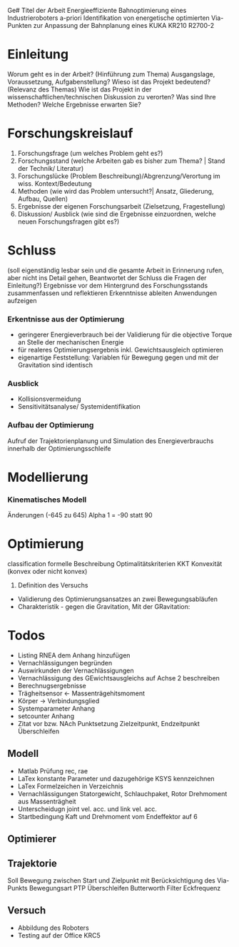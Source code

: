 Ge# Titel der Arbeit
Energieeffiziente Bahnoptimierung eines Industrieroboters
a-priori Identifikation von energetische optimierten Via-Punkten zur Anpassung der Bahnplanung eines KUKA KR210 R2700-2

# Einleitung
Worum geht es in der Arbeit? (Hinführung zum Thema)
Ausgangslage, Voraussetzung, Aufgabenstellung?
Wieso ist das Projekt bedeutend? (Relevanz des Themas)
Wie ist das Projekt in der wissenschaftlichen/technischen Diskussion zu verorten?
Was sind Ihre Methoden?
Welche Ergebnisse erwarten Sie?

# Forschungskreislauf
1. Forschungsfrage (um welches Problem geht es?)
2. Forschungsstand (welche Arbeiten gab es bisher zum Thema? | Stand der Technik/ Literatur)
3. Forschungslücke (Problem Beschreibung)/Abgrenzung/Verortung im wiss. Kontext/Bedeutung
4. Methoden (wie wird das Problem untersucht?| Ansatz, Gliederung, Aufbau, Quellen)
5. Ergebnisse der eigenen Forschungsarbeit (Zielsetzung, Fragestellung)
6. Diskussion/ Ausblick (wie sind die Ergebnisse einzuordnen, welche neuen Forschungsfragen gibt es?)

# Schluss 
(soll eigenständig lesbar sein und die gesamte Arbeit in Erinnerung rufen, aber nicht ins Detail gehen, Beantwortet der Schluss die Fragen der Einleitung?)
Ergebnisse vor dem Hintergrund des Forschungsstands zusammenfassen und reflektieren
Erkenntnisse ableiten
Anwendungen aufzeigen

### Erkentnisse aus der Optimierung
- geringerer Energieverbrauch bei der Validierung für die objective Torque an Stelle der mechanischen Energie
- für realeres Optimierungsergebnis inkl. Gewichtsausgleich optimieren
- eigenartige Feststellung: Variablen für Bewegung gegen und mit der Gravitation sind identisch 

### Ausblick
- Kollisionsvermeidung
- Sensitivitätsanalyse/ Systemidentifikation


### Aufbau der Optimierung
Aufruf der Trajektorienplanung und Simulation des Energieverbrauchs innerhalb der Optimierungsschleife


# Modellierung
### Kinematisches Modell


Änderungen (-645 zu 645)
Alpha 1 = -90 statt 90 


# Optimierung 
classification
formelle Beschreibung 
Optimalitätskriterien KKT
Konvexität (konvex oder nicht konvex)

1. Definition des Versuchs
- Validierung des Optimierungsansatzes an zwei Bewegungsabläufen
- Charakteristik - gegen die Gravitation, Mit der GRavitation:  


# Todos 
 - Listing RNEA dem Anhang hinzufügen
 - Vernachlässigungen begründen
 - Auswirkunden der Vernachlässigungen
 - Vernachlässigung des GEwichtsausgleichs auf Achse 2 beschreiben
 - Berechnugsergebnisse
 - Trägheitsensor <- Massenträgehitsmoment
 - Körper -> Verbindungsglied
-  Systemparameter Anhang
- setcounter Anhang
- Zitat vor bzw. NAch Punktsetzung
Zielzeitpunkt, Endzeitpunkt
Überschleifen

## Modell
- Matlab Prüfung rec, rae
- LaTex konstante Parameter und dazugehörige KSYS kennzeichnen
- LaTex Formelzeichen in Verzeichnis
- Vernachlässigungen Statorgewicht, Schlauchpaket, Rotor Drehmoment aus Massenträgheit
- Unterscheidugn joint vel. acc. und link vel. acc.
- Startbedingung Kaft und Drehmoment vom Endeffektor auf 6 

## Optimierer
## Trajektorie
Soll Bewegung zwischen Start und Zielpunkt mit Berücksichtigung des Via-Punkts
Bewegungsart PTP
Überschleifen
Butterworth Filter
Eckfrequenz

## Versuch
- Abbildung des Roboters 
- Testing auf der Office KRC5
